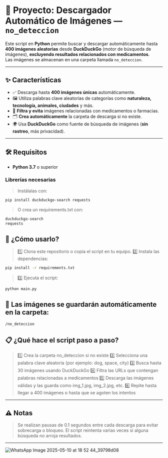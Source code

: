 # 📂 Proyecto: Descargador Automático de Imágenes — `no_deteccion`

Este script en **Python** permite buscar y descargar automáticamente hasta **400 imágenes aleatorias** desde **DuckDuckGo** (motor de búsqueda de imágenes), **excluyendo resultados relacionados con medicamentos**.  
Las imágenes se almacenan en una carpeta llamada `no_deteccion`.

---

## ✨ Características

- ✅ Descarga hasta **400 imágenes únicas** automáticamente.
- 🖼️ Utiliza palabras clave aleatorias de categorías como **naturaleza, tecnología, animales, ciudades** y más.
- 🚫 **Filtra y evita** imágenes relacionadas con medicamentos o farmacias.
- 🗂️ **Crea automáticamente** la carpeta de descarga si no existe.
- 🌍 Usa **DuckDuckGo** como fuente de búsqueda de imágenes (**sin rastreo**, más privacidad).

---

## 🛠️ Requisitos

- **Python 3.7** o superior

### Librerías necesarias

> Instálalas con:
```bash
pip install duckduckgo-search requests
```
> O crea un requirements.txt con:
```bash
duckduckgo-search
requests
```
## 🚀 ¿Cómo usarlo?
> 1️⃣ Clona este repositorio o copia el script en tu equipo.
> 2️⃣ Instala las dependencias:
```bash
pip install -r requirements.txt
```
> 3️⃣ Ejecuta el script:
```bash
python main.py
```
## 📂 Las imágenes se guardarán automáticamente en la carpeta:
```bash
/no_deteccion
```
## 📋 ¿Qué hace el script paso a paso?

> 1️⃣	Crea la carpeta no_deteccion si no existe
> 2️⃣	Selecciona una palabra clave aleatoria (por ejemplo: dog, space, city)
> 3️⃣	Busca hasta 30 imágenes usando DuckDuckGo
> 4️⃣	Filtra las URLs que contengan palabras relacionadas a medicamentos
> 5️⃣	Descarga las imágenes válidas y las guarda como img_1.jpg, img_2.jpg, etc.
> 6️⃣	Repite hasta llegar a 400 imágenes o hasta que se agoten los intentos

---

## ⚠️ Notas
> Se realizan pausas de 0.1 segundos entre cada descarga para evitar sobrecarga o bloqueo.
> El script reintenta varias veces si alguna búsqueda no arroja resultados.

---
![WhatsApp Image 2025-05-10 at 18 52 44_39798d08](https://github.com/user-attachments/assets/458359ff-8094-4bee-b906-a40dff01438d)

